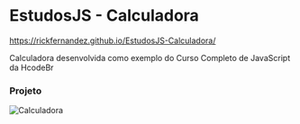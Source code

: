 # EstudosJS - Calculadora

https://rickfernandez.github.io/EstudosJS-Calculadora/

Calculadora desenvolvida como exemplo do Curso Completo de JavaScript da HcodeBr

### Projeto
![Calculadora](https://firebasestorage.googleapis.com/v0/b/hcode-com-br.appspot.com/o/calculadora-hcode.jpg?alt=media&token=5406aa3f-b965-401c-9b4e-654609c78b33)
